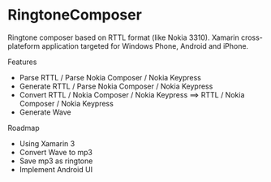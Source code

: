RingtoneComposer
================

Ringtone composer based on RTTL format (like Nokia 3310). Xamarin cross-plateform application targeted for Windows Phone, Android and iPhone.

Features
- Parse RTTL / Parse Nokia Composer / Nokia Keypress
- Generate RTTL / Parse Nokia Composer / Nokia Keypress
- Convert RTTL / Nokia Composer / Nokia Keypress ==> RTTL / Nokia Composer / Nokia Keypress
- Generate Wave

Roadmap
- Using Xamarin 3
- Convert Wave to mp3
- Save mp3 as ringtone
- Implement Android UI
